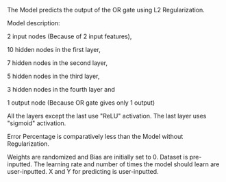 The Model predicts the output of the OR gate using L2 Regularization.

Model description: 

2 input nodes (Because of 2 input features),

10 hidden nodes in the first layer,

7 hidden nodes in the second layer,

5 hidden nodes in the third layer,

3 hidden nodes in the fourth layer and

1 output node (Because OR gate gives only 1 output)

All the layers except the last use "ReLU" activation. The last layer uses "sigmoid" activation.

Error Percentage is comparatively less than the Model without Regularization.

Weights are randomized and Bias are initially set to 0. Dataset is pre-inputted. The learning rate and number of times the model should learn are user-inputted. X and Y for predicting is user-inputted.
